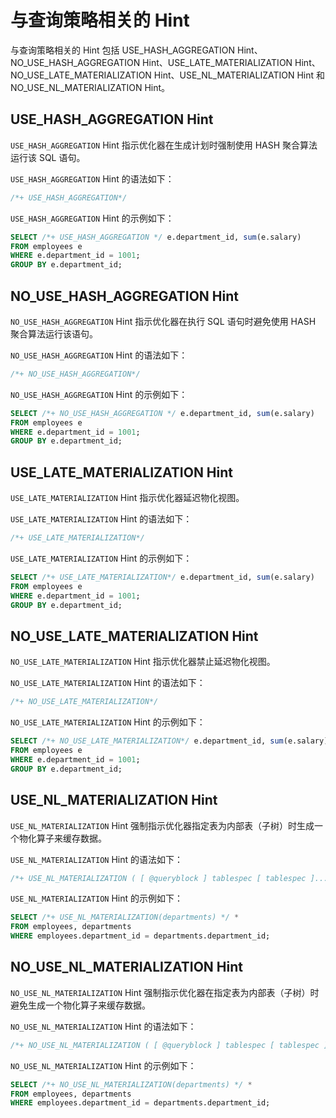 # 与查询策略相关的 Hint

与查询策略相关的 Hint 包括 USE_HASH_AGGREGATION Hint、NO_USE_HASH_AGGREGATION Hint、USE_LATE_MATERIALIZATION Hint、NO_USE_LATE_MATERIALIZATION Hint、USE_NL_MATERIALIZATION Hint 和 NO_USE_NL_MATERIALIZATION Hint。

## USE_HASH_AGGREGATION Hint

`USE_HASH_AGGREGATION` Hint 指示优化器在生成计划时强制使用 HASH 聚合算法运行该 SQL 语句。

`USE_HASH_AGGREGATION` Hint 的语法如下：

```sql
/*+ USE_HASH_AGGREGATION*/
```

`USE_HASH_AGGREGATION` Hint 的示例如下：

```sql
SELECT /*+ USE_HASH_AGGREGATION */ e.department_id, sum(e.salary)
FROM employees e
WHERE e.department_id = 1001;
GROUP BY e.department_id;
```

## NO_USE_HASH_AGGREGATION Hint

`NO_USE_HASH_AGGREGATION` Hint 指示优化器在执行 SQL 语句时避免使用 HASH 聚合算法运行该语句。

`NO_USE_HASH_AGGREGATION` Hint 的语法如下：

```sql
/*+ NO_USE_HASH_AGGREGATION*/
```

`NO_USE_HASH_AGGREGATION` Hint 的示例如下：

```sql
SELECT /*+ NO_USE_HASH_AGGREGATION */ e.department_id, sum(e.salary)
FROM employees e
WHERE e.department_id = 1001;
GROUP BY e.department_id;
```

## USE_LATE_MATERIALIZATION Hint

`USE_LATE_MATERIALIZATION` Hint 指示优化器延迟物化视图。

`USE_LATE_MATERIALIZATION` Hint 的语法如下：

```sql
/*+ USE_LATE_MATERIALIZATION*/
```

`USE_LATE_MATERIALIZATION` Hint 的示例如下：

```sql
SELECT /*+ USE_LATE_MATERIALIZATION*/ e.department_id, sum(e.salary)
FROM employees e
WHERE e.department_id = 1001;
GROUP BY e.department_id;
```

## NO_USE_LATE_MATERIALIZATION Hint

`NO_USE_LATE_MATERIALIZATION` Hint 指示优化器禁止延迟物化视图。

`NO_USE_LATE_MATERIALIZATION` Hint 的语法如下：

```sql
/*+ NO_USE_LATE_MATERIALIZATION*/
```

`NO_USE_LATE_MATERIALIZATION` Hint 的示例如下：

```sql
SELECT /*+ NO_USE_LATE_MATERIALIZATION*/ e.department_id, sum(e.salary)
FROM employees e
WHERE e.department_id = 1001;
GROUP BY e.department_id;
```

## USE_NL_MATERIALIZATION Hint

`USE_NL_MATERIALIZATION` Hint 强制指示优化器指定表为内部表（子树）时生成一个物化算子来缓存数据。

`USE_NL_MATERIALIZATION` Hint 的语法如下：

```sql
/*+ USE_NL_MATERIALIZATION ( [ @queryblock ] tablespec [ tablespec ]... ) */
```

`USE_NL_MATERIALIZATION` Hint 的示例如下：

```sql
SELECT /*+ USE_NL_MATERIALIZATION(departments) */ * 
FROM employees, departments 
WHERE employees.department_id = departments.department_id;
```

## NO_USE_NL_MATERIALIZATION Hint

`NO_USE_NL_MATERIALIZATION` Hint 强制指示优化器在指定表为内部表（子树）时避免生成一个物化算子来缓存数据。

`NO_USE_NL_MATERIALIZATION` Hint 的语法如下：

```sql
/*+ NO_USE_NL_MATERIALIZATION ( [ @queryblock ] tablespec [ tablespec ]... ) */
```

`NO_USE_NL_MATERIALIZATION` Hint 的示例如下：

```sql
SELECT /*+ NO_USE_NL_MATERIALIZATION(departments) */ * 
FROM employees, departments 
WHERE employees.department_id = departments.department_id;
```
